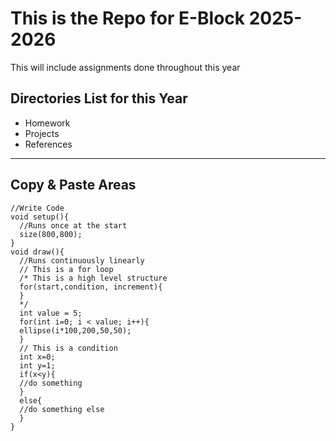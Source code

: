 # This is the Repo for E-Block 2025-2026
  This will include assignments done throughout this year
## Directories List for this Year
- Homework
- Projects
- References

---

## Copy & Paste Areas
```
//Write Code
void setup(){
  //Runs once at the start
  size(800,800);
}
void draw(){
  //Runs continuously linearly
  // This is a for loop
  /* This is a high level structure
  for(start,condition, increment){
  }
  */
  int value = 5;
  for(int i=0; i < value; i++){
  ellipse(i*100,200,50,50);
  }
  // This is a condition
  int x=0;
  int y=1;
  if(x<y){
  //do something
  }
  else{
  //do something else
  }
}

```

